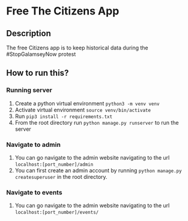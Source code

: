 # Free The Citizens App
## Description
The free Citizens app is to keep historical data during the #StopGalamseyNow protest

## How to run this?
### Running server
1. Create a python virtual environment
`python3 -m venv venv`
2. Activate virtual environment
`source venv/bin/activate`
3. Run `pip3 install -r requirements.txt`
4. From the root directory run `python manage.py runserver` to run the server

### Navigate to admin
1. You can go navigate to the admin website navigating to the url `localhost:[port_number]/admin`
2. You can first create an admin account by running `python manage.py createsuperuser` in the root directory.

### Navigate to events
1. You can go navigate to the admin website navigating to the url `localhost:[port_number]/events/`
